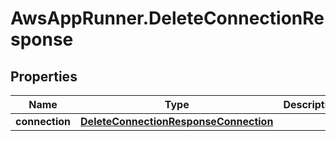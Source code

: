# AwsAppRunner.DeleteConnectionResponse

## Properties

Name | Type | Description | Notes
------------ | ------------- | ------------- | -------------
**connection** | [**DeleteConnectionResponseConnection**](DeleteConnectionResponseConnection.md) |  | [optional] 


